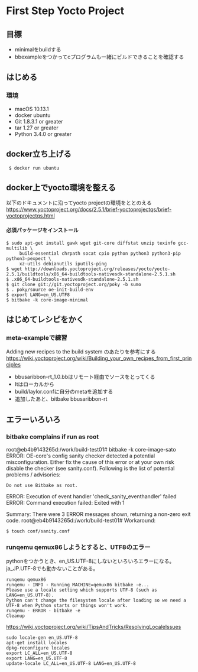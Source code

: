 # First Step Yocto Project


## 目標
* minimalをbuildする
* bbexampleをつかってcプログラムも一緒にビルドできることを確認する

## はじめる
### 環境
* macOS 10.13.1
* docker ubuntu
* Git 1.8.3.1 or greater
* tar 1.27 or greater
* Python 3.4.0 or greater

## docker立ち上げる
` $ docker run ubuntu`

## docker上でyocto環境を整える
以下のドキュメントに沿ってyocto projectの環境をととのえる
https://www.yoctoproject.org/docs/2.5.1/brief-yoctoprojectqs/brief-yoctoprojectqs.html

#### 必須パッケージをインストール
```
$ sudo apt-get install gawk wget git-core diffstat unzip texinfo gcc-multilib \
     build-essential chrpath socat cpio python python3 python3-pip python3-pexpect \
     xz-utils debianutils iputils-ping
$ wget http://downloads.yoctoproject.org/releases/yocto/yocto-2.5.1/buildtools/x86_64-buildtools-nativesdk-standalone-2.5.1.sh
$ .x86_64-buildtools-nativesdk-standalone-2.5.1.sh
$ git clone git://git.yoctoproject.org/poky -b sumo
$ . poky/source oe-init-build-env
$ export LANG=en_US.UTF8
$ bitbake -k core-image-minimal
```

## はじめてレシピをかく
### meta-exampleで練習
Adding new recipes to the build system のあたりを参考にする
https://wiki.yoctoproject.org/wiki/Building_your_own_recipes_from_first_principles

* bbusaribbon-rt_1.0.bbはリモート経由でソースをとってくる
* ltはローカルから
* build/laylor.confに自分のmetaを追加する
* 追加したあと、bitbake bbusaribbon-rt

## エラーいろいろ
### bitbake complains if run as root
root@eb4b9143265d:/work/build-test01# bitbake -k core-image-sato
ERROR:  OE-core's config sanity checker detected a potential misconfiguration.
    Either fix the cause of this error or at your own risk disable the checker (see sanity.conf).
    Following is the list of potential problems / advisories:

    Do not use Bitbake as root.
ERROR: Execution of event handler 'check_sanity_eventhandler' failed
ERROR: Command execution failed: Exited with 1

Summary: There were 3 ERROR messages shown, returning a non-zero exit code.
root@eb4b9143265d:/work/build-test01#
Workaround:

`$ touch conf/sanity.conf`

### runqemu qemux86しようとすると、UTF8のエラー
pythonをつかうとき、en_US.UTF-8にしないといろいろエラーになる。
ja_JP.UTF-8でも動かないことがある。
```
runqemu qemux86
runqemu - INFO - Running MACHINE=qemux86 bitbake -e...
Please use a locale setting which supports UTF-8 (such as LANG=en_US.UTF-8).
Python can't change the filesystem locale after loading so we need a UTF-8 when Python starts or things won't work.
runqemu - ERROR - bitbake -e
Cleanup
```
https://wiki.yoctoproject.org/wiki/TipsAndTricks/ResolvingLocaleIssues

```
sudo locale-gen en_US.UTF-8
apt-get install locales
dpkg-reconfigure locales
export LC_ALL=en_US.UTF-8
export LANG=en_US.UTF-8
update-locale LC_ALL=en_US.UTF-8 LANG=en_US.UTF-8
```
